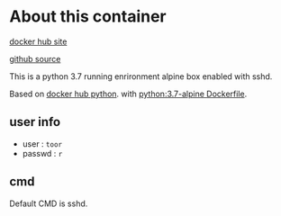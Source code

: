 # About this container

[docker hub site](https://hub.docker.com/r/mcchae/py36/)

[github source](https://github.com/mcchae/docker-py36)

This is a python 3.7 running enrironment alpine box enabled with sshd.

Based on [docker hub python](https://hub.docker.com/_/python/).
with [python:3.7-alpine Dockerfile](https://github.com/docker-library/python/blob/ab8b829cfefdb460ebc17e570332f0479039e918/3.7/alpine3.8/Dockerfile).

## user info

* user : `toor`
* passwd : `r`

## cmd
Default CMD is sshd.